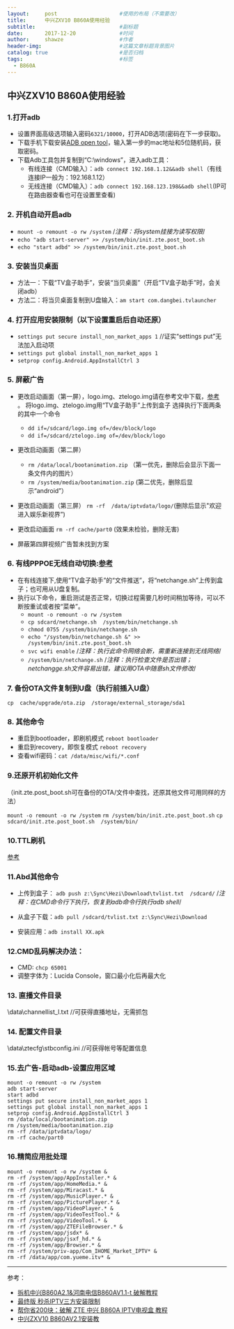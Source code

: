 ```yaml
---
layout:     post                    #使用的布局（不需要改）
title:      中兴ZXV10 B860A使用经验
subtitle:                           #副标题
date:       2017-12-20              #时间
author:     shawze                  #作者
header-img:                         #这篇文章标题背景图片
catalog: true                       #是否归档
tags:                               #标签
  - B860A
---
```


## 中兴ZXV10 B860A使用经验

### 1.打开adb
- 设置界面高级选项输入密码`6321/10000`，打开ADB选项(密码在下一步获取)。
- 下载手机下载安装[ADB open tool](http://www.znds.com/tv-725786-1-1.html)，输入第一步的mac地址和5位随机码，获取密码。
- 下载Adb工具包并复制到“C:\windows”，进入adb工具：
    * 有线连接（CMD输入）：`adb connect 192.168.1.12&&adb shell`（有线连接IP一般为：192.168.1.12） 
    * 无线连接（CMD输入）：`adb connect 192.168.123.198&&adb shell`(IP可在路由器查看也可在设置里查看)   
		 
### 2. 开机自动开启adb

- `mount -o remount -o rw /system`     /*注释：将system挂接为读写权限*/
- `echo "adb start-server" >> /system/bin/init.zte.post_boot.sh`
- `echo "start adbd" >> /system/bin/init.zte.post_boot.sh`
		 
### 3. 安装当贝桌面
- 方法一：下载“TV盒子助手”，安装“当贝桌面”（开启“TV盒子助手”时，会关闭adb）
- 方法二：将当贝桌面复制到U盘输入：`am start com.dangbei.tvlauncher`
	   
### 4. 打开应用安装限制（以下设置重启后自动还原）

- `settings put secure install_non_market_apps 1` //证实“settings put”无法加入启动项
- `settings put global install_non_market_apps 1`
- `setprop config.Android.AppInstallCtrl 3`

### 5. 屏蔽广告
- 更改启动画面（第一屏），logo.img、ztelogo.img请在参考文中下载，[参考](http://www.7po.com/thread-591530-1-1.html) 。
  将logo.img、ztelogo.img用“TV盒子助手”上传到盒子
  选择执行下面两条的其中一个命令
    - `dd if=/sdcard/logo.img of=/dev/block/logo`  
    - `dd if=/sdcard/ztelogo.img of=/dev/block/logo`
      
- 更改启动画面（第二屏）

    - `rm /data/local/bootanimation.zip` （第一优先，删除后会显示下面一条文件内的图片）
    - `rm /system/media/bootanimation.zip` (第二优先，删除后显示“android”）

- 更改启动画面（第三屏）
  `rm -rf  /data/iptvdata/logo/`(删除后显示"欢迎进入娱乐新视界”)
			
- 更改启动画面
  `rm -rf cache/part0`  (效果未检验，删除无害)
			
- 屏蔽第四屏视频广告暂未找到方案
	
### 6. 有线PPPOE无线自动切换:[参考](http://www.znds.com/tv-579100-1-1.html)
- 在有线连接下,使用“TV盒子助手”的“文件推送”，将“netchange.sh”上传到盒子；也可用从U盘复制。
- 执行以下命令，重启测试是否正常，切换过程需要几秒时间稍加等待，可以不断按重试或者按“菜单”。
    - `mount -o remount -o rw /system`
    - `cp sdcard/netchange.sh  /system/bin/netchange.sh`
    - `chmod 0755 /system/bin/netchange.sh`
    - `echo "/system/bin/netchange.sh &" >> /system/bin/init.zte.post_boot.sh`
    - `svc wifi enable`  /*注释：执行此命令网络会断，需重新连接到无线网络*/
    -  `/system/bin/netchange.sh` /*注释：执行检查文件是否出错；netchangge.sh文件容易出错，建议用OTA中随意sh文件修改*/

### 7. 备份OTA文件复制到U盘（执行前插入U盘）
`cp  cache/upgrade/ota.zip  /storage/external_storage/sda1`
		
### 8. 其他命令
- 重启到bootloader，即刷机模式 `reboot bootloader`
- 重启到recovery，即恢复模式 `reboot recovery`
- 查看wifi密码：`cat /data/misc/wifi/*.conf`		

### 9.还原开机初始化文件
（init.zte.post_boot.sh可在备份的OTA/文件中查找，还原其他文件可用同样的方法）

 `mount -o remount -o rw /system`
 `rm /system/bin/init.zte.post_boot.sh`
 `cp sdcard/init.zte.post_boot.sh  /system/bin/`

### 10.TTL刷机

  [参考](https://post.smzdm.com/p/529007/ ) 

### 11.Abd其他命令

- 上传到盒子： `adb push z:\Sync\Hezi\Download\tvlist.txt  /sdcard/`
  /*注释：在CMD命令行下执行，恢复到adb命令行执行adb shell*/ 

- 从盒子下载：`adb pull /sdcard/tvlist.txt z:\Sync\Hezi\Download`
- 安装应用：`adb install XX.apk`

	
### 12.CMD乱码解决办法：
- CMD:	`chcp 65001`
- 调整字体为：Lucida Console，窗口最小化后再最大化

### 13. 直播文件目录
\data\channellist_l.txt  //可获得直播地址，无需抓包


### 14. 配置文件目录
\data\ztecfg\stbconfig.ini   //可获得帐号等配置信息


### 15.去广告-启动adb-设置应用区域
```
mount -o remount -o rw /system
adb start-server
start adbd
settings put secure install_non_market_apps 1
settings put global install_non_market_apps 1
setprop config.Android.AppInstallCtrl 3
rm /data/local/bootanimation.zip
rm /system/media/bootanimation.zip
rm -rf /data/iptvdata/logo/
rm -rf cache/part0
```
### 16.精简应用批处理
```
mount -o remount -o rw /system &
rm -rf /system/app/AppInstaller.* &
rm -rf /system/app/HomeMedia.* &
rm -rf /system/app/Miracast.* &
rm -rf /system/app/MusicPlayer.* &
rm -rf /system/app/PicturePlayer.* &
rm -rf /system/app/VideoPlayer.* &
rm -rf /system/app/VideoTestTool.* &
rm -rf /system/app/VideoTool.* &
rm -rf /system/app/ZTEFileBrowser.* &
rm -rf /system/app/jsdx* &
rm -rf /system/app/jsxf_hd.* &
rm -rf /system/app/Browser.* &
rm -rf /system/priv-app/Com_IHOME_Market_IPTV* &
rm -rf /data/app/com.yueme.itv* &
```

---
参考：
- [拆机中兴B860A2.1&河南电信B860AV1.1-t 破解教程](http://www.znds.com/tv-725786-1-1.html)
- [最终版 秒杀IPTV三方安装限制](http://www.znds.com/tv-719729-1-1.html)
- [帮你省200块：破解 ZTE 中兴 B860A IPTV电视盒 教程](https://post.smzdm.com/p/529007/)
- [中兴ZXV10 B860AV2.1安装教](http://www.znds.com/jc/article/12723-4.html)
